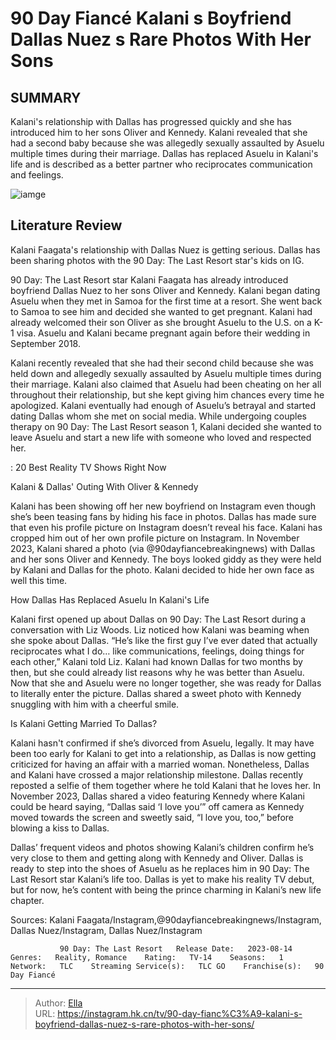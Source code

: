 # 90 Day Fiancé Kalani s Boyfriend Dallas Nuez s Rare Photos With Her Sons


## SUMMARY 



  Kalani&#39;s relationship with Dallas has progressed quickly and she has introduced him to her sons Oliver and Kennedy.   Kalani revealed that she had a second baby because she was allegedly sexually assaulted by Asuelu multiple times during their marriage.   Dallas has replaced Asuelu in Kalani&#39;s life and is described as a better partner who reciprocates communication and feelings.  

![iamge](https://static1.srcdn.com/wordpress/wp-content/uploads/2023/11/90-day-fiance-_-kalani-s-boyfriend-dallas-nuez-s-rare-photos-with-her-sons.jpg)

## Literature Review
Kalani Faagata&#39;s relationship with Dallas Nuez is getting serious. Dallas has been sharing photos with the 90 Day: The Last Resort star&#39;s kids on IG.




90 Day: The Last Resort star Kalani Faagata has already introduced boyfriend Dallas Nuez to her sons Oliver and Kennedy. Kalani began dating Asuelu when they met in Samoa for the first time at a resort. She went back to Samoa to see him and decided she wanted to get pregnant. Kalani had already welcomed their son Oliver as she brought Asuelu to the U.S. on a K-1 visa. Asuelu and Kalani became pregnant again before their wedding in September 2018.




Kalani recently revealed that she had their second child because she was held down and allegedly sexually assaulted by Asuelu multiple times during their marriage. Kalani also claimed that Asuelu had been cheating on her all throughout their relationship, but she kept giving him chances every time he apologized. Kalani eventually had enough of Asuelu’s betrayal and started dating Dallas whom she met on social media. While undergoing couples therapy on 90 Day: The Last Resort season 1, Kalani decided she wanted to leave Asuelu and start a new life with someone who loved and respected her.

 : 20 Best Reality TV Shows Right Now


 Kalani &amp; Dallas&#39; Outing With Oliver &amp; Kennedy 

 

Kalani has been showing off her new boyfriend on Instagram even though she’s been teasing fans by hiding his face in photos. Dallas has made sure that even his profile picture on Instagram doesn’t reveal his face. Kalani has cropped him out of her own profile picture on Instagram. In November 2023, Kalani shared a photo (via @90dayfiancebreakingnews) with Dallas and her sons Oliver and Kennedy. The boys looked giddy as they were held by Kalani and Dallas for the photo. Kalani decided to hide her own face as well this time.






 How Dallas Has Replaced Asuelu In Kalani&#39;s Life 
          

Kalani first opened up about Dallas on 90 Day: The Last Resort during a conversation with Liz Woods. Liz noticed how Kalani was beaming when she spoke about Dallas. “He’s like the first guy I’ve ever dated that actually reciprocates what I do… like communications, feelings, doing things for each other,” Kalani told Liz. Kalani had known Dallas for two months by then, but she could already list reasons why he was better than Asuelu. Now that she and Asuelu were no longer together, she was ready for Dallas to literally enter the picture. Dallas shared a sweet photo with Kennedy snuggling with him with a cheerful smile.



 Is Kalani Getting Married To Dallas? 
          




Kalani hasn&#39;t confirmed if she’s divorced from Asuelu, legally. It may have been too early for Kalani to get into a relationship, as Dallas is now getting criticized for having an affair with a married woman. Nonetheless, Dallas and Kalani have crossed a major relationship milestone. Dallas recently reposted a selfie of them together where he told Kalani that he loves her. In November 2023, Dallas shared a video featuring Kennedy where Kalani could be heard saying, “Dallas said ‘I love you’” off camera as Kennedy moved towards the screen and sweetly said, “I love you, too,” before blowing a kiss to Dallas.

Dallas’ frequent videos and photos showing Kalani’s children confirm he’s very close to them and getting along with Kennedy and Oliver. Dallas is ready to step into the shoes of Asuelu as he replaces him in 90 Day: The Last Resort star Kalani’s life too. Dallas is yet to make his reality TV debut, but for now, he’s content with being the prince charming in Kalani’s new life chapter.




Sources: Kalani Faagata/Instagram,@90dayfiancebreakingnews/Instagram, Dallas Nuez/Instagram, Dallas Nuez/Instagram

               90 Day: The Last Resort   Release Date:   2023-08-14    Genres:   Reality, Romance    Rating:   TV-14    Seasons:   1    Network:   TLC    Streaming Service(s):   TLC GO    Franchise(s):   90 Day Fiancé      

---

> Author: [Ella](https://instagram.hk.cn/)  
> URL: https://instagram.hk.cn/tv/90-day-fianc%C3%A9-kalani-s-boyfriend-dallas-nuez-s-rare-photos-with-her-sons/  

